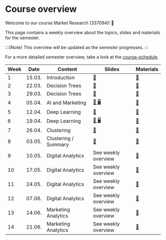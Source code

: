 # Course overview

Welcome to our course Market Research (337094)! 👋  

This page contains a weekly overview about the topics, slides and materials for the semester.

:::{Note}
This overview will be updated as the semester progresses.
:::


For a more detailed semester overview, take a look at the [course-schedule](../files/course-schedule.md). 


|	Week	|	Date	|	Content	|	Slides	|	Materials	|	
|	---	|	---	|	---	|	---	|	---	|	
|	1	|	15.03.	|	Introduction	|	[📑](https://drive.google.com/file/d/11jh63a7vX49m9q3a9qJz0L8scmPijLMf/view?usp=sharing)	|	[📁](../weeks/week1.md)	|	
|	2	|	22.03.	|	Decision Trees	|	[📑](https://drive.google.com/file/d/1-Ox-jFeNPPam4sxZzoI90L4hH_rq6bU9/view?usp=sharing)	|	[📁](../weeks/week2.md)	|	
|	3	|	29.03.	|	Decision Trees	|	[📑](https://drive.google.com/file/d//view?usp=sharing)	|	[📁](../weeks/week3.md)	|	
|	4	|	05.04.	|	AI and Marketing	|	[📑 🖥](https://kirenz.github.io/slides/ml/ml-overview#/title-slide)	|	[📁](../weeks/week4.md)	|	
|	5	|	12.04.	|	Deep Learning	|	[📑](https://drive.google.com/file/d/1-1fCMnIrZYAQzAdKs_biGgtdrM9-Bsfz/view?usp=sharing)	|	[📁](../weeks/week5.md)	|	
|	6	|	19.04.	|	Deep Learning	|	[📑 🖥](https://kirenz.github.io/huggingface/transformers/transformer-intuition.html#/title-slide)	|	[📁](../weeks/week6.md)	|	
|	7	|	26.04.	|	Clustering	|	[📑](https://drive.google.com/file/d/1-PaXIIO0EyQltEg9wECCuj-31COvJ9_f/view?usp=sharing)	|	[📁](../weeks/week7.md)	|	
|	8	|	03.05.	|	Clustering / Summary	|	[📑](https://drive.google.com/file/d/1-bWxMvD5SXgt9bcx0cY1MeCdEYEBiEjo/view?usp=sharing)	|	[📁](../weeks/week8.md)	|	
|	9	|	10.05.	|	Digital Analytics	|	See weekly overview	|	[📁](../weeks/week9.md)	|	
|	10	|	17.05.	|	Digital Analytics	|	See weekly overview	|	[📁](../weeks/week10.md)	|	
|	11	|	24.05.	|	Digital Analytics	|	See weekly overview	|	[📁](../weeks/week11.md)	|	
|	12	|	07.06.	|	Digital Analytics	|	See weekly overview	|	[📁](../weeks/week12.md)	|	
|	13	|	14.06.	|	Marketing Analytics	|	See weekly overview	|	[📁](../weeks/week13.md)	|	
|	14	|	21.06.	|	Marketing Analytics	|	See weekly overview	|	[📁](../weeks/week14.md)	|	